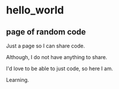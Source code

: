 # hello_world

page of random code
-----------------------

Just a page so I can share code.

Although, I do not have anything to share.

I'd love to be able to just code, so here I am.

Learning.
